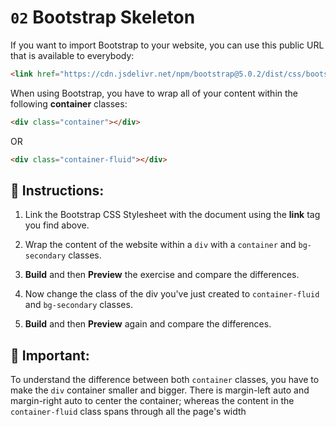 # `02` Bootstrap Skeleton

If you want to import Bootstrap to your website, you can use this public URL that is available to everybody:

```html
<link href="https://cdn.jsdelivr.net/npm/bootstrap@5.0.2/dist/css/bootstrap.min.css" rel="stylesheet" integrity="sha384-EVSTQN3/azprG1Anm3QDgpJLIm9Nao0Yz1ztcQTwFspd3yD65VohhpuuCOmLASjC" crossorigin="anonymous">
```


When using Bootstrap, you have to wrap all of your content within the following **container** classes:

```html
<div class="container"></div>
```
OR

```html
<div class="container-fluid"></div>
```


## 📝 Instructions:

1. Link the Bootstrap CSS Stylesheet with the document using the **link** tag you find above.

2. Wrap the content of the website within a `div` with a ``container`` and ``bg-secondary`` classes. 

3. **Build** and then **Preview** the exercise and compare the differences.

4. Now change the class of the div you've just created to `container-fluid` and `bg-secondary` classes.

5. **Build** and then **Preview** again and compare the differences.


## :mag_right: Important:

To understand the difference between both `container` classes, you have to make the `div` container smaller and bigger. There is margin-left auto and margin-right auto to center the container; whereas the content in the `container-fluid` class spans through all the page's width

